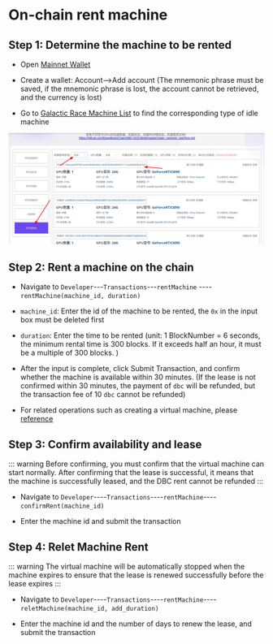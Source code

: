 # On-chain rent machine

## Step 1: Determine the machine to be rented

- Open [Mainnet Wallet](https://www.dbcwallet.io/?rpc=wss://info.dbcwallet.io)

- Create a wallet: Account-->Add account (The mnemonic phrase must be saved, if the mnemonic phrase is lost, the account cannot be retrieved, and the currency is lost)

- Go to [Galactic Race Machine List](https://galaxyrace.deepbrainchain.org/table) to find the corresponding type of idle machine

![find_machine](./assets/rent_machine.assets/find_machine.png)

## Step 2: Rent a machine on the chain

- Navigate to `Developer`---`Transactions`---`rentMachine` ----`rentMachine(machine_id, duration)`

- `machine_id`: Enter the id of the machine to be rented, the `0x` in the input box must be deleted first

- `duration`: Enter the time to be rented (unit: 1 BlockNumber = 6 seconds, the minimum rental time is 300 blocks. If it exceeds half an hour, it must be a multiple of 300 blocks. )

- After the input is complete, click Submit Transaction, and confirm whether the machine is available within 30 minutes. (If the lease is not confirmed within 30 minutes, the payment of `dbc` will be refunded, but the transaction fee of 10 `dbc` cannot be refunded)

- For related operations such as creating a virtual machine, please [reference](https://github.com/DeepBrainChain/DBC-DOC/blob/master/creat_macine/create_macine.md)

## Step 3: Confirm availability and lease

::: warning
Before confirming, you must confirm that the virtual machine can start normally. After confirming that the lease is successful, it means that the machine is successfully leased, and the DBC rent cannot be refunded
:::

- Navigate to `Developer`----`Transactions`----`rentMachine`----`confirmRent(machine_id)`

- Enter the machine id and submit the transaction

## Step 4: Relet Machine Rent

::: warning
The virtual machine will be automatically stopped when the machine expires to ensure that the lease is renewed successfully before the lease expires
:::

- Navigate to `Developer`----`Transactions`----`rentMachine`----`reletMachine(machine_id, add_duration)`

- Enter the machine id and the number of days to renew the lease, and submit the transaction
